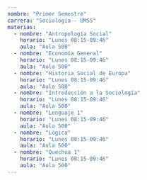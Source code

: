 ```yaml
---
nombre: "Primer Semestre"
carrera: "Sociología - UMSS"
materias:
  - nombre: "Antropología Social"
    horario: "Lunes 08:15-09:46"
    aula: "Aula 500"
  - nombre: "Economía General"
    horario: "Lunes 08:15-09:46"
    aula: "Aula 500"
  - nombre: "Historia Social de Europa"
    horario: "Lunes 08:15-09:46"
    aula: "Aula 500"
  - nombre: "Introducción a la Sociología"
    horario: "Lunes 08:15-09:46"
    aula: "Aula 500"
  - nombre: "Lenguaje 1"
    horario: "Lunes 08:15-09:46"
    aula: "Aula 500"
  - nombre: "Lógica"
    horario: "Lunes 08:15-09:46"
    aula: "Aula 500"
  - nombre: "Quechua 1"
    horario: "Lunes 08:15-09:46"
    aula: "Aula 500"
---
```

